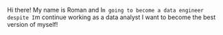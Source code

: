 Hi there!
My name is Roman and I`m going to become a data engineer despite I`m continue working as a data analyst
I want to become the best version of myself!
